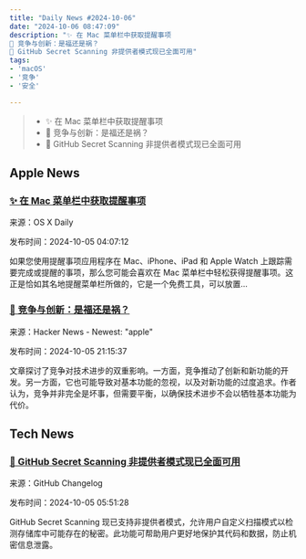 ```yaml
---
title: "Daily News #2024-10-06"
date: "2024-10-06 08:47:09"
description: "✨ 在 Mac 菜单栏中获取提醒事项
🤔 竞争与创新：是福还是祸？
🎉 GitHub Secret Scanning 非提供者模式现已全面可用"
tags: 
- 'macOS'
- '竞争'
- '安全'

---
```


> - ✨ 在 Mac 菜单栏中获取提醒事项
> - 🤔 竞争与创新：是福还是祸？
> - 🎉 GitHub Secret Scanning 非提供者模式现已全面可用

## Apple News

### [✨ 在 Mac 菜单栏中获取提醒事项](https://osxdaily.com/2024/10/04/get-reminders-in-your-mac-menu-bar-with-reminders-menubar/)

来源：OS X Daily

发布时间：2024-10-05 04:07:12

如果您使用提醒事项应用程序在 Mac、iPhone、iPad 和 Apple Watch 上跟踪需要完成或提醒的事项，那么您可能会喜欢在 Mac 菜单栏中轻松获得提醒事项。这正是恰如其名地提醒菜单栏所做的，它是一个免费工具，可以放置...

### [🤔 竞争与创新：是福还是祸？](https://news.ycombinator.com/item?id=41749606)

来源：Hacker News - Newest: "apple"

发布时间：2024-10-05 21:15:37

文章探讨了竞争对技术进步的双重影响。一方面，竞争推动了创新和新功能的开发。另一方面，它也可能导致对基本功能的忽视，以及对新功能的过度追求。作者认为，竞争并非完全是坏事，但需要平衡，以确保技术进步不会以牺牲基本功能为代价。

## Tech News

### [🎉 GitHub Secret Scanning 非提供者模式现已全面可用](https://github.blog/changelog/2024-10-04-secret-scanning-non-provider-patterns-are-generally-available)

来源：GitHub Changelog

发布时间：2024-10-05 05:51:28

GitHub Secret Scanning 现已支持非提供者模式，允许用户自定义扫描模式以检测存储库中可能存在的秘密。此功能可帮助用户更好地保护其代码和数据，防止机密信息泄露。
